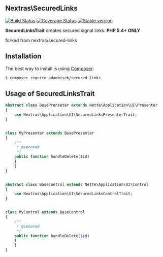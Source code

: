 ## Nextras\SecuredLinks

[![Build Status](https://travis-ci.org/adambisek/secured-links.svg?branch=master)](https://travis-ci.org/adambisek/secured-links)
[![Coverage Status](https://coveralls.io/repos/github/adambisek/secured-links/badge.svg?branch=master)](https://coveralls.io/github/adambisek/secured-links?branch=master)
[![Stable version](http://img.shields.io/packagist/v/adambisek/secured-links.svg?style=flat)](https://packagist.org/packages/adambisek/secured-links)

**SecuredLinksTrait** creates secured signal links.
**PHP 5.4+ ONLY**

forked from nextras/secured-links

## Installation

The best way to install is using [Composer](http://getcomposer.org/):

```sh
$ composer require adambisek/secured-links
```

## Usage of SecuredLinksTrait

```php
abstract class BasePrenseter extends Nette\Application\UI\Presenter
{
	use Nextras\Application\UI\SecuredLinksPresenterTrait;
}


class MyPresenter extends BasePresenter
{
	/**
	 * @secured
	 */
	public function handleDelete($id)
	{
	}
}


abstract class BaseControl extends Nette\Application\UI\Control
{
	use Nextras\Application\UI\SecuredLinksControlTrait;
}


class MyControl extends BaseControl
{
	/**
	 * @secured
	 */
	public function handleDelete($id)
	{
	}
}
```
